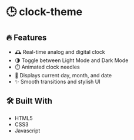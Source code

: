 #  🕒 clock-theme
## 🔥 Features

- 🕰️ Real-time analog and digital clock
- 🌗 Toggle between Light Mode and Dark Mode
- ⏱️ Animated clock needles
- 📅 Displays current day, month, and date
- ✨ Smooth transitions and stylish UI
  
## 🛠️ Built With
- HTML5
- CSS3
- Javascript
